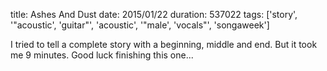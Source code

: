 title: Ashes And Dust
date: 2015/01/22
duration: 537022
tags: ['story', '"acoustic', 'guitar"', 'acoustic', '"male', 'vocals"', 'songaweek']

I tried to tell a complete story with a beginning, middle and end. But it took me 9 minutes. Good luck finishing this one...
